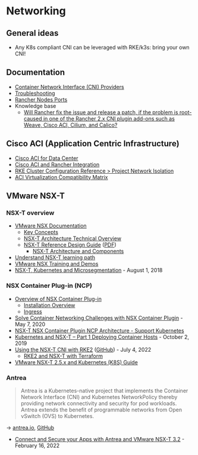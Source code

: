 # Networking

## General ideas

* Any K8s compliant CNI can be leveraged with RKE/k3s: bring your own CNI!

## Documentation

* [Container Network Interface (CNI) Providers](https://ranchermanager.docs.rancher.com/faq/container-network-interface-providers)
* [Troubleshooting](https://ranchermanager.docs.rancher.com/troubleshooting/other-troubleshooting-tips/networking)
* [Rancher Nodes Ports](https://ranchermanager.docs.rancher.com/getting-started/installation-and-upgrade/installation-requirements/port-requirements)
* Knowledge base
  * [Will Rancher fix the issue and release a patch, if the problem is root-caused in one of the Rancher 2.x CNI plugin add-ons such as Weave, Cisco ACI, Cilium, and Calico?](https://www.suse.com/support/kb/doc/?id=000020468)

## Cisco ACI (Application Centric Infrastructure)

* [Cisco ACI for Data Center](https://www.cisco.com/c/en/us/solutions/data-center-virtualization/application-centric-infrastructure/index.html)
* [Cisco ACI and Rancher Integration](https://www.cisco.com/c/en/us/td/docs/dcn/aci/containers/cisco-aci-and-rancher-integration.html)
* [RKE Cluster Configuration Reference > Project Network Isolation](https://rancher.com/docs/rancher/v2.6/en/cluster-admin/editing-clusters/rke-config-reference/#project-network-isolation)
* [ACI Virtualization Compatibility Matrix](https://www.cisco.com/c/dam/en/us/td/docs/Website/datacenter/aci/virtualization/matrix/virtmatrix.html)

## VMware NSX-T

### NSX-T overview

* [VMware NSX Documentation](https://docs.vmware.com/en/VMware-NSX/index.html)
  * [Key Concepts](https://docs.vmware.com/en/VMware-NSX-T-Data-Center/3.2/installation/GUID-A1BBC650-CCE3-4AC3-A774-92B195183492.html)
  * [NSX-T Architecture Technical Overview](https://nsx.techzone.vmware.com/resource/vmware-nsx-t-architecture-technical-overview)
  * [NSX-T Reference Design Guide](https://nsx.techzone.vmware.com/resource/nsx-t-reference-design-guide-3-0) ([PDF](https://communities.vmware.com/t5/VMware-NSX-Documents/VMware-NSX-T-Reference-Design/ta-p/2778093))
    * [NSX-T Architecture and Components](https://nsx.techzone.vmware.com/sites/default/files/imported-images/node_2501/NSX-T-Reference-Design-Guide-3-0/NSX-T-Reference-Design-Guide-3-0.007.png)
* [Understand NSX-T learning path](https://nsx.techzone.vmware.com/understand-nsx-t)
* [VMware NSX Training and Demos](https://www.youtube.com/playlist?list=PLdYldEmmLm2nBcfxkp-wzE4SCohw2ynD3)
* [NSX-T, Kubernetes and Microsegmentation](https://www.virtualthoughts.co.uk/2018/08/01/nsx-t-kubernetes-and-microsegmentation/) - August 1, 2018

### NSX Container Plug-in (NCP)

* [Overview of NSX Container Plug-in](https://docs.vmware.com/en/VMware-NSX-T-Data-Center/3.2/ncp-kubernetes/GUID-52A92986-0FDF-43A5-A7BB-C037889F7559.html)
  * [Installation Overview](https://docs.vmware.com/en/VMware-NSX-T-Data-Center/3.2/ncp-kubernetes/GUID-22D54FC5-4B06-4FE1-86A9-96A953FA15B9.html)
  * [Ingress](https://docs.vmware.com/en/VMware-NSX-T-Data-Center/3.2/ncp-kubernetes/GUID-E03D6EE5-9C6C-457F-AD81-25CF2056F4D8.html)
* [Solve Container Networking Challenges with NSX Container Plugin](https://blogs.vmware.com/networkvirtualization/2020/05/nsx-container-plugin.html/) - May 7, 2020
* [NSX-T NSX Container Plugin NCP Architecture - Support Kubernetes](https://www.youtube.com/watch?v=DPlr7K2eEow)
* [Kubernetes and NSX-T – Part 1 Deploying Container Hosts](https://vnuggets.com/2019/10/02/kubernetes-and-nsx-t-part1-deploying-container-hosts/) - October 2, 2019
* [Using the NSX-T CNI with RKE2](https://www.virtualthoughts.co.uk/2022/07/04/using-the-nsx-t-cni-with-rke2/) ([GitHub](https://github.com/David-VTUK/rke2-nsxt)) - July 4, 2022
  * [RKE2 and NSX-T with Terraform](https://github.com/David-VTUK/rke2-nsxt-terraform)
* [VMware NSX-T 2.5.x and Kubernetes (K8S) Guide](https://github.com/dumlutimuralp/k8s-with-nsx-t-2.5.x)

### Antrea

> Antrea is a Kubernetes-native project that implements the Container Network Interface (CNI) and Kubernetes NetworkPolicy thereby providing network connectivity and security for pod workloads. Antrea extends the benefit of programmable networks from Open vSwitch (OVS) to Kubernetes.

→ [antrea.io](https://antrea.io/), [GitHub](https://github.com/antrea-io/antrea)

* [Connect and Secure your Apps with Antrea and VMware NSX-T 3.2](https://blogs.vmware.com/networkvirtualization/2022/02/connect-and-secure-your-apps-with-antrea-and-vmware-nsx-t-3-2.html/) - February 16, 2022
